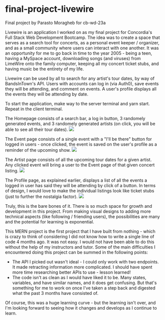 # final-project-livewire
Final project by Parasto Moragheb for cb-wd-23a

Livewire is an application I worked on as my final project for Concordia's Full Stack Web Development Bootcamp. The idea was to create a space that serves as a search tool for concerts, as a personal event keeper / organizer, and as a small community where users can interact with one another. It was an opportunity for me to go back in time to the year 2005 - being a teen, having a MySpace account, downloading songs (and viruses) from LimeWire onto the family computer, keeping all my concert ticket stubs, and having music be the entirety of my life.

Livewire can be used by all to search for any artist's tour dates, by way of BandsInTown's API. Users with accounts can log in (via Auth0), save events they will be attending, and comment on events. A user's profile displays all the events they will be attending by date. 

To start the application, make way to the server terminal and yarn start. Repeat in the client terminal.

The Homepage consists of a search bar, a log in button, 3 randomely generated events, and 3 randomely generated artists (on click, you will be able to see all their tour dates).
<img src="https://imgur.com/MXfQEbF"/>

The Event page consists of a single event with a "I'll be there" button for logged in users - once clicked, the event is saved on the user's profile as a reminder of the upcoming show. 
<img src="https://imgur.com/kxI6nY2"/>

The Artist page consists of all the upcoming tour dates for a given artist. Any clicked event will bring a user to the Event page of that given concert listing. 
<img src="https://imgur.com/NmHAuzh"/>

The Profile page, as explained earlier, displays a list of all the events a logged in user has said they will be attending by click of a button. In terms of design, I would love to make the individual listings look like ticket stubs (just to further the nostalgia factor). 
<img src="https://imgur.com/UKSFTUO"/>



Truly, this is the bare bones of it. There is so much space for growth and development in this project. From making visual designs to adding more technical aspects (like following / friending users), the possibilities are many and the potential for learning is exponential. 

This MERN project is the first project that I have built from nothing - which is crazy to think of considering I did not know how to write a single line of code 4 months ago. It was not easy. I would not have been able to do this without the help of my instructors and tutor. Some of the main difficulties I encountered doing this project can be summed in the following points: 

- The API I picked out wasn't ideal - I could only work with two endpoints. It made retracting information more complicated. I should have spent more time researching better APIs to use - lesson learned!
- The code isn't as clean as I would have liked it to be. Many states, variables, and  have similar names, and it does get confusing. But that's something for me to work on once I've taken a step back and digested what the past 3 months have consisted of. 

Of course, this was a huge learning curve - but the learning isn't over, and I'm looking forward to seeing how it changes and develops as I continue to learn. 
